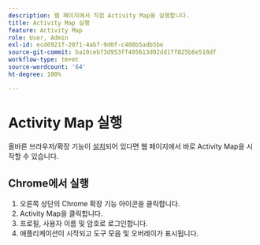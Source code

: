 ```yaml
---
description: 웹 페이지에서 직접 Activity Map을 실행합니다.
title: Activity Map 실행
feature: Activity Map
role: User, Admin
exl-id: ecd6921f-2071-4abf-9d0f-c408b5adb5be
source-git-commit: ba10ceb73d953ff495613d02dd1ff825b6e518df
workflow-type: tm+mt
source-wordcount: '64'
ht-degree: 100%

---
```


# Activity Map 실행

올바른 브라우저/확장 기능이 [설치](../getting-started.md)되어 있다면 웹 페이지에서 바로 Activity Map을 시작할 수 있습니다.

## Chrome에서 실행

1. 오른쪽 상단의 Chrome 확장 기능 아이콘을 클릭합니다.
1. Activity Map을 클릭합니다.
1. 프로필, 사용자 이름 및 암호로 로그인합니다.
1. 애플리케이션이 시작되고 도구 모음 및 오버레이가 표시됩니다.
